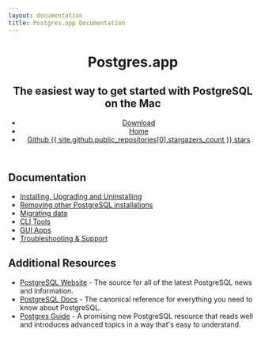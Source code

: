```yaml
---
layout: documentation
title: Postgres.app Documentation
---
```


<header>
	<hgroup>
	  	<h1 itemprop="name">Postgres.app</h1>
	  	<h2 itemprop="description">The easiest way to get started with PostgreSQL on the Mac</h2>
		<ul class="buttons">
			<li><a href="{{ site.downloadLocation }}">Download</a></li>
			<li><a href="../">Home</a></li>
			<li>
				<a href="{{ site.github.repository_url }}">Github <span class="note">{{ site.github.public_repositories[0].stargazers_count }} stars</span></a>
			</li>
		</ul>
	</hgroup>
</header>


## Documentation

- [Installing, Upgrading and Uninstalling](install.html)
- [Removing other PostgreSQL installations](remove.html)
- [Migrating data](migrating-data.html)
- [CLI Tools](cli-tools.html)
- [GUI Apps](gui-tools.html)
- [Troubleshooting & Support](troubleshooting.html)

## Additional Resources

- [PostgreSQL Website](http://www.postgresql.org/) - The source for all of the latest PostgreSQL news and information.
- [PostgreSQL Docs](http://www.postgresql.org/docs/current/static/index.html) - The canonical reference for everything you need to know about PostgreSQL.
- [Postgres Guide](http://postgresguide.com/) - A promising new PostgreSQL resource that reads well and introduces advanced topics in a way that's easy to understand.
